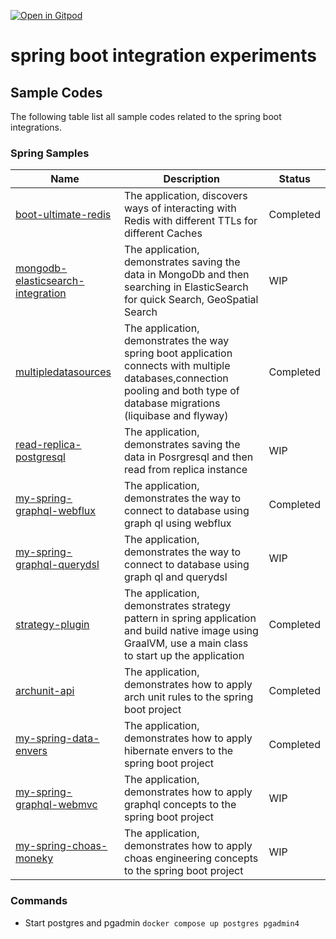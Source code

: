 [![Open in Gitpod](https://gitpod.io/button/open-in-gitpod.svg)](https://gitpod.io/#https://github.com/rajadileepkolli/my-spring-boot-experiments)


# spring boot integration experiments

## Sample Codes

The following table list all sample codes related to the spring boot integrations.

### Spring Samples


| Name                                                                     | Description 		                                                                                                                                                                | Status 		 |
|--------------------------------------------------------------------------|-------------------------------------------------------------------------------------------------------------------------------------------------------------------------------|-----------|
| [boot-ultimate-redis](./boot-ultimate-redis)                             | The application, discovers ways of interacting with Redis with different TTLs for different Caches                                                                            | Completed |
| [mongodb-elasticsearch-integration](./mongodb-elasticsearch-integration) | The application, demonstrates saving the data in MongoDb and then searching in ElasticSearch for quick Search, GeoSpatial Search                                              | WIP       |
| [multipledatasources](./multipledatasources)                             | The application, demonstrates the way spring boot application connects with multiple databases,connection pooling and both type of database migrations (liquibase and flyway) | Completed |
| [read-replica-postgresql](./read-replica-postgresql)                     | The application, demonstrates saving the data in Posrgresql and then read from replica instance                                                                               | WIP       |
| [my-spring-graphql-webflux](./my-spring-graphql-webflux)                 | The application, demonstrates the way to connect to database using graph ql using webflux                                                                                     | Completed |
| [my-spring-graphql-querydsl](./my-spring-graphql-querydsl)               | The application, demonstrates the way to connect to database using graph ql and querydsl                                                                                      | WIP       |
| [strategy-plugin](./strategy-plugin)                                     | The application, demonstrates strategy pattern in spring application and build native image using GraalVM, use a main class to start up the application                       | Completed |
| [archunit-api](./archunit-api)                                           | The application, demonstrates how to apply arch unit rules to the spring boot project                                                                                         | Completed |
| [my-spring-data-envers](./my-spring-data-envers)                         | The application, demonstrates how to apply hibernate envers to the spring boot project                                                                                        | Completed |
| [my-spring-graphql-webmvc](./my-spring-graphql-webmvc)                   | The application, demonstrates how to apply graphql concepts to the spring boot project                                                                                        | WIP       |
| [my-spring-choas-moneky](./my-spring-choas-monkey)                       | The application, demonstrates how to apply choas engineering concepts to the spring boot project                                                                              | WIP       |



### Commands
 -  Start postgres and pgadmin `docker compose up postgres pgadmin4`
 